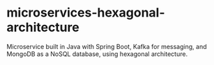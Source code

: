 # microservices-hexagonal-architecture
Microservice built in Java with Spring Boot, Kafka for messaging, and MongoDB as a NoSQL database, using hexagonal architecture.
